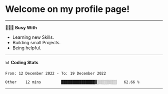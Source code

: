 # Welcome on my profile page!
<!-- print(("dralla"[::-1]+"s").capitalize()) -->

---
👨🏻‍💻 **Busy With**
* Learning new Skills.
* Building small Projects.
* Being helpful.

---
📊 **Coding Stats**
<!--START_SECTION:waka-->

```text
From: 12 December 2022 - To: 19 December 2022

Other    12 mins         ███████████████▓░░░░░░░░░   62.66 %
```

<!--END_SECTION:waka-->
---
